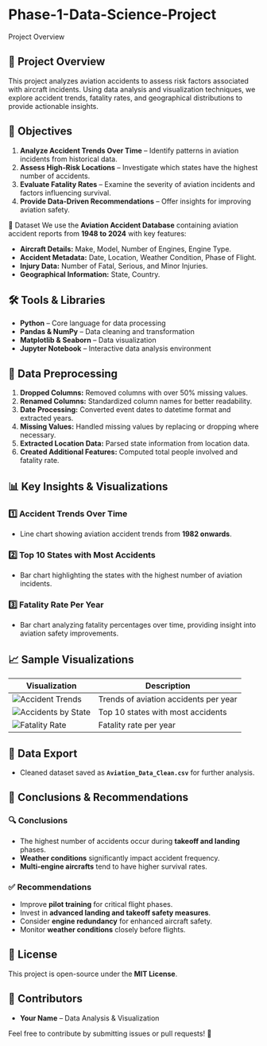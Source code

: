 # Phase-1-Data-Science-Project
Project Overview

## 📌 Project Overview
This project analyzes aviation accidents to assess risk factors associated with aircraft incidents. Using data analysis and visualization techniques, we explore accident trends, fatality rates, and geographical distributions to provide actionable insights.

## 🎯 Objectives
1. **Analyze Accident Trends Over Time** – Identify patterns in aviation incidents from historical data.
2. **Assess High-Risk Locations** – Investigate which states have the highest number of accidents.
3. **Evaluate Fatality Rates** – Examine the severity of aviation incidents and factors influencing survival.
4. **Provide Data-Driven Recommendations** – Offer insights for improving aviation safety.

📂 Dataset
We use the **Aviation Accident Database** containing aviation accident reports from **1948 to 2024** with key features:
- **Aircraft Details:** Make, Model, Number of Engines, Engine Type.
- **Accident Metadata:** Date, Location, Weather Condition, Phase of Flight.
- **Injury Data:** Number of Fatal, Serious, and Minor Injuries.
- **Geographical Information:** State, Country.

## 🛠 Tools & Libraries
- **Python** – Core language for data processing
- **Pandas & NumPy** – Data cleaning and transformation
- **Matplotlib & Seaborn** – Data visualization
- **Jupyter Notebook** – Interactive data analysis environment

## 🔄 Data Preprocessing
1. **Dropped Columns:** Removed columns with over 50% missing values.
2. **Renamed Columns:** Standardized column names for better readability.
3. **Date Processing:** Converted event dates to datetime format and extracted years.
4. **Missing Values:** Handled missing values by replacing or dropping where necessary.
5. **Extracted Location Data:** Parsed state information from location data.
6. **Created Additional Features:** Computed total people involved and fatality rate.

## 📊 Key Insights & Visualizations
### 1️⃣ Accident Trends Over Time
- Line chart showing aviation accident trends from **1982 onwards**.

### 2️⃣ Top 10 States with Most Accidents
- Bar chart highlighting the states with the highest number of aviation incidents.

### 3️⃣ Fatality Rate Per Year
- Bar chart analyzing fatality percentages over time, providing insight into aviation safety improvements.

## 📈 Sample Visualizations
| Visualization | Description |
|--------------|-------------|
| ![Accident Trends](images/accidents_per_year.png) | Trends of aviation accidents per year |
| ![Accidents by State](images/accidents_by_state.png) | Top 10 states with most accidents |
| ![Fatality Rate](images/fatality_rate.png) | Fatality rate per year |

## 💾 Data Export
- Cleaned dataset saved as **`Aviation_Data_Clean.csv`** for further analysis.

## 📝 Conclusions & Recommendations
### 🔍 Conclusions
- The highest number of accidents occur during **takeoff and landing** phases.
- **Weather conditions** significantly impact accident frequency.
- **Multi-engine aircrafts** tend to have higher survival rates.

### ✅ Recommendations
- Improve **pilot training** for critical flight phases.
- Invest in **advanced landing and takeoff safety measures**.
- Consider **engine redundancy** for enhanced aircraft safety.
- Monitor **weather conditions** closely before flights.

## 📜 License
This project is open-source under the **MIT License**.

## 👥 Contributors
- **Your Name** – Data Analysis & Visualization

Feel free to contribute by submitting issues or pull requests! 🚀
